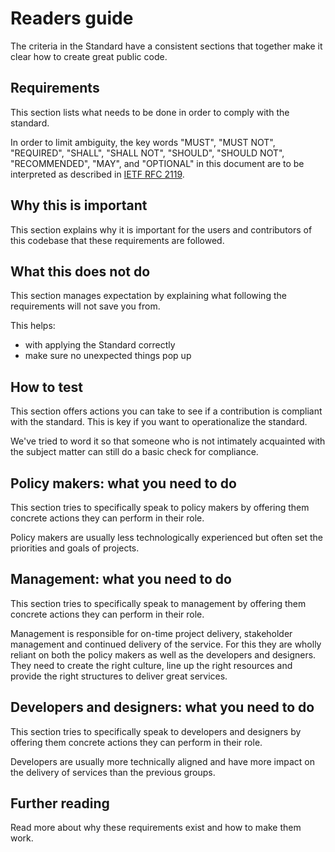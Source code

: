 # Readers guide

The criteria in the Standard have a consistent sections that together make it clear how to create great public code.

## Requirements

This section lists what needs to be done in order to comply with the standard.

In order to limit ambiguity, the key words "MUST", "MUST NOT", "REQUIRED", "SHALL", "SHALL
NOT", "SHOULD", "SHOULD NOT", "RECOMMENDED",  "MAY", and "OPTIONAL" in this document are to be interpreted as described in [IETF RFC 2119](https://tools.ietf.org/html/rfc2119).

## Why this is important

This section explains why it is important for the users and contributors of this codebase that these requirements are followed.

## What this does not do

This section manages expectation by explaining what following the requirements will not save you from. 

This helps:

* with applying the Standard correctly
* make sure no unexpected things pop up

## How to test

This section offers actions you can take to see if a contribution is compliant with the standard. This is key if you want to operationalize the standard.

We've tried to word it so that someone who is not intimately acquainted with the subject matter can still do a basic check for compliance.

## Policy makers: what you need to do

This section tries to specifically speak to policy makers by offering them concrete actions they can perform in their role.

Policy makers are usually less technologically experienced but often set the priorities and goals of projects.

## Management: what you need to do

This section tries to specifically speak to management by offering them concrete actions they can perform in their role.

Management is responsible for on-time project delivery, stakeholder management and continued delivery of the service. For this they are wholly reliant on both the policy makers as well as the developers and designers. They need to create the right culture, line up the right resources and provide the right structures to deliver great services.

## Developers and designers: what you need to do

This section tries to specifically speak to developers and designers by offering them concrete actions they can perform in their role.

Developers are usually more technically aligned and have more impact on the delivery of services than the previous groups.

## Further reading

Read more about why these requirements exist and how to make them work.
